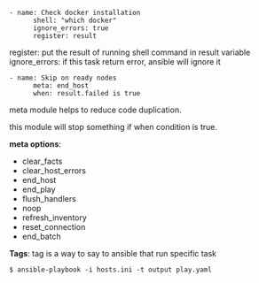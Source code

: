 
```
- name: Check docker installation
      shell: "which docker"
      ignore_errors: true
      register: result
```
register: put the result of running shell command in result variable
ignore_errors: if this task return error, ansible will ignore it

```
- name: Skip on ready nodes
      meta: end_host
      when: result.failed is true
```

meta module helps to reduce code duplication.

this module will stop something if when condition is true.

**meta options**:

- clear_facts
- clear_host_errors
- end_host
- end_play
- flush_handlers
- noop
- refresh_inventory
- reset_connection
- end_batch


**Tags**:
tag is a way to say to ansible that run specific task
```
$ ansible-playbook -i hosts.ini -t output play.yaml
```
